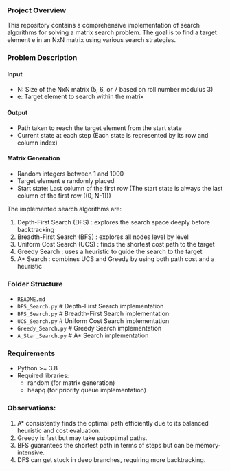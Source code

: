 ### Project Overview
This repository contains a comprehensive implementation of search algorithms for solving a matrix search problem. The goal is to find a target element e in an NxN matrix using various search strategies.

### Problem Description
#### Input

- N: Size of the NxN matrix (5, 6, or 7 based on roll number modulus 3)
- e: Target element to search within the matrix

#### Output

- Path taken to reach the target element from the start state
- Current state at each step (Each state is represented by its row and column index)

#### Matrix Generation

- Random integers between 1 and 1000
- Target element e randomly placed
- Start state: Last column of the first row (The start state is always the last column of the first row ((0, N-1)))

The implemented search algorithms are:

1. Depth-First Search (DFS) : explores the search space deeply before backtracking
2. Breadth-First Search (BFS) : explores all nodes level by level
3. Uniform Cost Search (UCS) : finds the shortest cost path to the target
4. Greedy Search : uses a heuristic to guide the search to the target
5. A* Search : combines UCS and Greedy by using both path cost and a heuristic


### Folder Structure
- `README.md`
- `DFS_Search.py`          # Depth-First Search implementation
- `BFS_Search.py`          # Breadth-First Search implementation
- `UCS_Search.py`          # Uniform Cost Search implementation
- `Greedy_Search.py`       # Greedy Search implementation
- `A_Star_Search.py`        # A* Search implementation


### Requirements
- Python >= 3.8
- Required libraries:
    - random (for matrix generation)
    - heapq (for priority queue implementation)

### Observations:

1. A* consistently finds the optimal path efficiently due to its balanced heuristic and cost evaluation.
2. Greedy is fast but may take suboptimal paths.
3. BFS guarantees the shortest path in terms of steps but can be memory-intensive.
4. DFS can get stuck in deep branches, requiring more backtracking.